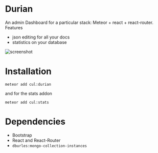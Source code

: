 
# Durian

An admin Dashboard for a particular stack: Meteor + react + react-router. 
Features 
 - json editing for all your docs
 - statistics on your database

![screenshot](https://www.dropbox.com/s/w4rnx6s25ejt1qf/durian.png?raw=1)

# Installation

``` meteor add cul:durian ```

and for the stats addon 

```meteor add cul:stats``` 

# Dependencies
 - Bootstrap
 - React and React-Router
 - `dburles:mongo-collection-instances`
